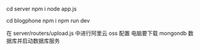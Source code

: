 cd server
npm i
node app.js

cd blogphone
npm i
npm run dev

在 server/routers/upload.js 中进行阿里云 oss 配置
电脑要下载 mongondb 数据库并启动数据库服务
